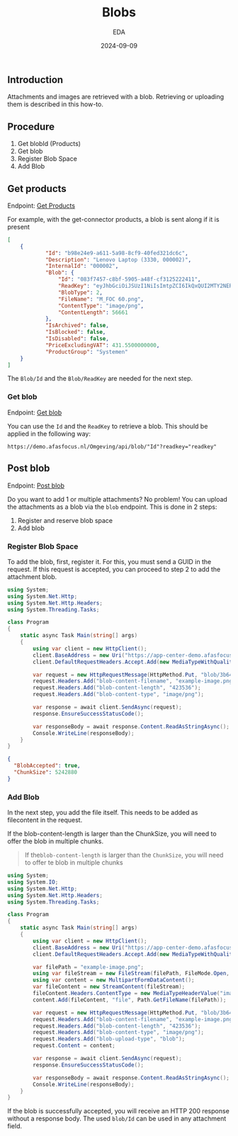 ﻿---
title: Blobs
author: EDA
date: 2024-09-09
tags: Blob,Attachment,Bijlage
---

## Introduction

Attachments and images are retrieved with a blob. Retrieving or uploading them is described in this how-to.

## Procedure

1. Get blobId (Products)
2. Get blob
3. Register Blob Space
4. Add Blob

## Get products

Endpoint: [Get Products](../../apidoc/sb/en/latest#get-/api/products)

For example, with the get-connector products, a blob is sent along if it is present

```json Result
[
    {
            "Id": "b98e24e9-a611-5a98-8cf9-40fed321dc6c",
            "Description": "Lenovo Laptop (3330, 000002)",
            "InternalId": "000002",
            "Blob": {
                "Id": "083f7457-c8bf-5905-a48f-cf3125222411",
                "ReadKey": "eyJhbGciOiJSUzI1NiIsImtpZCI6IkQxQUI2MTY2NERFRDU3MTRGRkRDRUIzNTI5MzkzOTFFNTI3MTg4MkUiLCJ0eXAiOiJKV1QifQ.eyJCIjoiNDgzZjc0NTdjOGJmNTkwNWE0OGZjZjMxMjUyMjI0MTEiLCJBIjoiMmNhZDFlYzcwMzVkNDdkZjliMjNhN2QwMWFhZTU1NjUiLCJTIjoxLCJSIjoxLCJuYmYiOjE3MjU4Njg4MDAsImV4cCI6MTcyNTk2OTYwMCwiaWF0IjoxNzI1ODY4ODAwfQ.RvapIkv7aWARxkE66UrjTTe8ubK1wzfWbYE5bx5J5GXUbHqJRv8gwaLd_XCvYR5zAyA743cQmoEz8K_5iwRgNcblnqUYpWLlVK1DUb03Isfivsgvtc_99PYhuZpR6yx8EMQ1Ll04TwzfKqjD7bOxhNuPGjT-nvfL98lYvSHlTgzbJOp91qc0fSYOSNAhML1BYDtAXbhZ1V9eS_ZkmUoL7MNWfy7lUkklhNXkip9-t9Rkt1X1_hfOUmO_J-xlXu7gf8DJ9Z0k2Qi5S6ZKG_K90xhUxECr04wf9Clx9pfl6qvZFlN834IwcUeOMTE_MqgKFucNBg_ZdTnlfZXuxkIIWA",
                "BlobType": 2,
                "FileName": "M_FOC 60.png",
                "ContentType": "image/png",
                "ContentLength": 56661
            },
            "IsArchived": false,
            "IsBlocked": false,
            "IsDisabled": false,
            "PriceExcludingVAT": 431.5500000000,
            "ProductGroup": "Systemen"
    }
]
```

The `Blob/Id`  and the `Blob/ReadKey` are needed for the next step.

### Get blob

Endpoint: [Get blob](../../apidoc/sb/en/latest#get-/api/blob/-uuid-)

You can use the `Id` and the `ReadKey` to retrieve a blob. This should be applied in the following way:

`https://demo.afasfocus.nl/Omgeving/api/blob/"Id"?readkey="readkey"`

## Post blob

Endpoint: [Post blob](../../apidoc/sb/nl/latest#put-/api/blob/-uuid-)

Do you want to add 1 or multiple attachments? No problem! You can upload the attachments as a blob via the `blob` endpoint. This is done in 2 steps:

1. Register and reserve blob space
2. Add blob

### Register Blob Space

To add the blob, first, register it. For this, you must send a GUID in the request. If this request is accepted, you can proceed to step 2 to add the attachment blob.

```csharp Reserving blob space
using System;
using System.Net.Http;
using System.Net.Http.Headers;
using System.Threading.Tasks;

class Program
{
    static async Task Main(string[] args)
    {
        using var client = new HttpClient();
        client.BaseAddress = new Uri("https://app-center-demo.afasfocus.nl/scope/api/");
        client.DefaultRequestHeaders.Accept.Add(new MediaTypeWithQualityHeaderValue("application/json"));

        var request = new HttpRequestMessage(HttpMethod.Put, "blob/3b642fed-f4ec-4463-986a-745531ccbbb8");
        request.Headers.Add("blob-content-filename", "example-image.png");
        request.Headers.Add("blob-content-length", "423536");
        request.Headers.Add("blob-content-type", "image/png");

        var response = await client.SendAsync(request);
        response.EnsureSuccessStatusCode();

        var responseBody = await response.Content.ReadAsStringAsync();
        Console.WriteLine(responseBody);
    }
}
```

```json Result
{
  "BlobAccepted": true,
  "ChunkSize": 5242880
}
```

### Add Blob

In the next step, you add the file itself. This needs to be added as filecontent in the request.

If the blob-content-length is larger than the ChunkSize, you will need to offer the blob in multiple chunks.

> If the`blob-content-length` is larger than the `ChunkSize`, you will need to offer te blob in multiple chunks

```csharp Add attachment file
using System;
using System.IO;
using System.Net.Http;
using System.Net.Http.Headers;
using System.Threading.Tasks;

class Program
{
    static async Task Main(string[] args)
    {
        using var client = new HttpClient();
        client.BaseAddress = new Uri("https://app-center-demo.afasfocus.nl/scope/api/");
        client.DefaultRequestHeaders.Accept.Add(new MediaTypeWithQualityHeaderValue("application/json"));

        var filePath = "example-image.png";
        using var fileStream = new FileStream(filePath, FileMode.Open, FileAccess.Read);
        using var content = new MultipartFormDataContent();
        var fileContent = new StreamContent(fileStream);
        fileContent.Headers.ContentType = new MediaTypeHeaderValue("image/png");
        content.Add(fileContent, "file", Path.GetFileName(filePath));

        var request = new HttpRequestMessage(HttpMethod.Put, "blob/3b642fed-f4ec-4463-986a-745531ccbbb8");
        request.Headers.Add("blob-content-filename", "example-image.png");
        request.Headers.Add("blob-content-length", "423536");
        request.Headers.Add("blob-content-type", "image/png");
        request.Headers.Add("blob-upload-type", "blob");
        request.Content = content;

        var response = await client.SendAsync(request);
        response.EnsureSuccessStatusCode();

        var responseBody = await response.Content.ReadAsStringAsync();
        Console.WriteLine(responseBody);
    }
}
```

If the blob is successfully accepted, you will receive an HTTP 200 response without a response body. The used `blob/Id` can be used in any attachment field.
